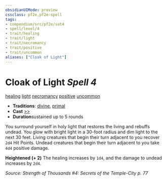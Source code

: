 ```yaml
---
obsidianUIMode: preview
cssclass: pf2e,pf2e-spell
tags:
- compendium/src/pf2e/sot4
- spell/level/4
- trait/healing
- trait/light
- trait/necromancy
- trait/positive
- trait/uncommon
aliases: ["Cloak of Light"]
---
```

# Cloak of Light *Spell 4*   
[healing](../../Rules/traits/healing.md)  [light](../../Rules/traits/light.md)  [necromancy](../../Rules/traits/necromancy.md)  [positive](../../Rules/traits/positive.md)  [uncommon](../../Rules/traits/uncommon.md)  

- **Traditions**: [divine](../../Rules/traits/divine.md), [primal](../../Rules/traits/primal.md)
- **Cast** [>>](../../Rules/core-rulebook/chapter-9-playing-the-game.md#Actions "Two-Action") 
- **Duration**sustained up to 5 rounds

You surround yourself in holy light that restores the living and rebuffs undead. You glow with bright light in a 30-foot radius and dim light to the next 30 feet. Living creatures that begin their turn adjacent to you recover `2d4` Hit Points. Undead creatures that begin their turn adjacent to you take `4d4` positive damage.

**Heightened (+ 2)** The healing increases by `1d4`, and the damage to undead increases by `2d4`.

*Source: Strength of Thousands #4: Secrets of the Temple-City p. 77*